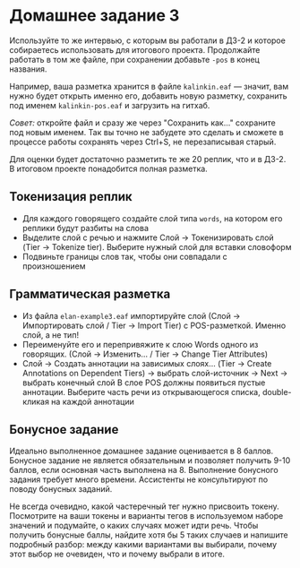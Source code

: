 # Домашнее задание 3
Используйте то же интервью, с которым вы работали в ДЗ-2 и которое собираетесь использовать для итогового проекта. Продолжайте работать в том же файле, при сохранении добавьте `-pos` в конец названия.

Например, ваша разметка хранится в файле `kalinkin.eaf` — значит, вам нужно будет открыть именно его, добавить новую разметку, сохранить под именем `kalinkin-pos.eaf` и загрузить на гитхаб.

*Совет:* откройте файл и сразу же через "Сохранить как..." сохраните под новым именем. Так вы точно не забудете это сделать и сможете в процессе работы сохранять через Ctrl+S, не перезаписывая старый.

Для оценки будет достаточно разметить те же 20 реплик, что и в ДЗ-2. В итоговом проекте понадобится полная разметка.

## Токенизация реплик
- Для каждого говорящего создайте слой типа `words`, на котором его реплики будут разбиты на слова
- Выделите слой с речью и нажмите Слой -> Токенизировать слой (Tier -> Tokenize tier). Выберите нужный слой для вставки словоформ
- Подвиньте границы слов так, чтобы они совпадали с произношением

## Грамматическая разметка
- Из файла `elan-example3.eaf` импортируйте слой (Слой -> Импортировать слой / Tier -> Import Tier) с POS-разметкой. Именно слой, а не тип!
- Переименуйте его и перепривяжите к слою Words одного из говорящих. (Слой -> Изменить… / Tier -> Change Tier Attributes)
- Слой -> Создать аннотации на зависимых слоях… (Tier -> Create Annotations on Dependent Tiers) -> выбрать слой-источник -> Next -> выбрать конечный слой В слое POS должны появиться пустые аннотации. Выберите часть речи из открывающегося списка, double-кликая на каждой аннотации

## Бонусное задание
Идеально выполненное домашнее задание оценивается в 8 баллов. Бонусное задание не является обязательным и позволяет получить 9-10 баллов, если основная часть выполнена на 8. Выполнение бонусного задания требует много времени. Ассистенты не консультируют по поводу бонусных заданий.

Не всегда очевидно, какой частеречный тег нужно присвоить токену. Посмотрите на ваши токены и варианты тегов в используемом наборе значений и подумайте, о каких случаях может идти речь. Чтобы получить бонусные баллы, найдите хотя бы 5 таких случаев и напишите подробный разбор: между какими вариантами вы выбирали, почему этот выбор не очевиден, что и почему выбрали в итоге.
